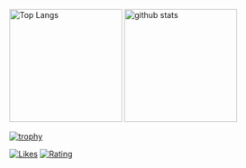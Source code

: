 <p align="left"> 
  <img alt="Top Langs" height="200px" src="https://github-readme-stats-replica531.vercel.app/api?username=replica531&&count_private=true&include_all_commits=true&show_icons=true&theme=tokyonight" />
  <img alt="github stats" height="200px" src="https://github-readme-stats-replica531.vercel.app/api/top-langs/?username=replica531&layout=donut&show_icons=true&theme=tokyonight" />
</p>

[![trophy](https://github-profile-trophy.vercel.app/?username=replica531&theme=onedark&column=7
)](https://github.com/ryo-ma/github-profile-trophy)

[![Likes](https://badgen.org/img/zenn/replica/likes?style=flat&5)](https://zenn.dev/replica)
[![Rating](https://badgen.org/img/atcoder/replica/rating/algorithm?style=flat&1)](https://atcoder.jp/users/replica?contestType=algo)
